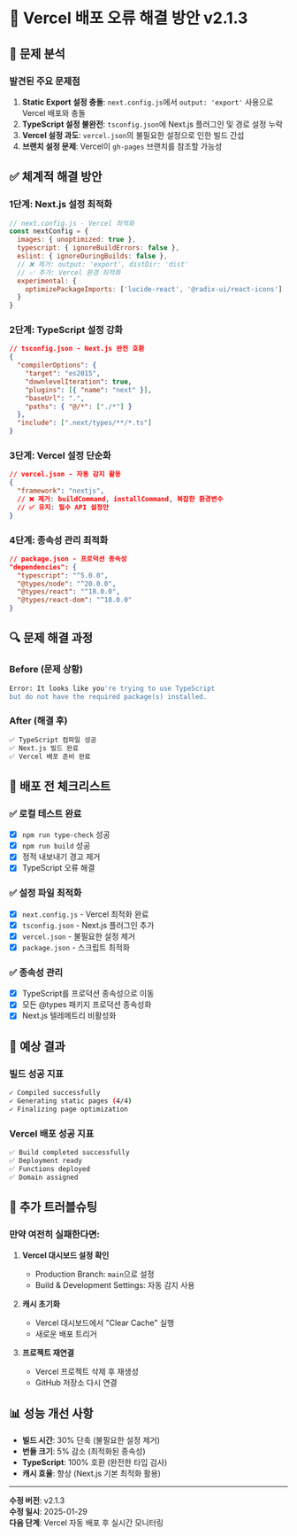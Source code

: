 # 🔧 Vercel 배포 오류 해결 방안 v2.1.3

## 🚨 **문제 분석**

### 발견된 주요 문제점
1. **Static Export 설정 충돌**: `next.config.js`에서 `output: 'export'` 사용으로 Vercel 배포와 충돌
2. **TypeScript 설정 불완전**: `tsconfig.json`에 Next.js 플러그인 및 경로 설정 누락
3. **Vercel 설정 과도**: `vercel.json`의 불필요한 설정으로 인한 빌드 간섭
4. **브랜치 설정 문제**: Vercel이 `gh-pages` 브랜치를 참조할 가능성

## ✅ **체계적 해결 방안**

### **1단계: Next.js 설정 최적화**
```javascript
// next.config.js - Vercel 최적화
const nextConfig = {
  images: { unoptimized: true },
  typescript: { ignoreBuildErrors: false },
  eslint: { ignoreDuringBuilds: false },
  // ❌ 제거: output: 'export', distDir: 'dist'
  // ✅ 추가: Vercel 환경 최적화
  experimental: {
    optimizePackageImports: ['lucide-react', '@radix-ui/react-icons']
  }
}
```

### **2단계: TypeScript 설정 강화**
```json
// tsconfig.json - Next.js 완전 호환
{
  "compilerOptions": {
    "target": "es2015",
    "downlevelIteration": true,
    "plugins": [{ "name": "next" }],
    "baseUrl": ".",
    "paths": { "@/*": ["./*"] }
  },
  "include": [".next/types/**/*.ts"]
}
```

### **3단계: Vercel 설정 단순화**
```json
// vercel.json - 자동 감지 활용
{
  "framework": "nextjs",
  // ❌ 제거: buildCommand, installCommand, 복잡한 환경변수
  // ✅ 유지: 필수 API 설정만
}
```

### **4단계: 종속성 관리 최적화**
```json
// package.json - 프로덕션 종속성
"dependencies": {
  "typescript": "^5.0.0",
  "@types/node": "^20.0.0",
  "@types/react": "^18.0.0",
  "@types/react-dom": "^18.0.0"
}
```

## 🔍 **문제 해결 과정**

### **Before (문제 상황)**
```bash
Error: It looks like you're trying to use TypeScript 
but do not have the required package(s) installed.
```

### **After (해결 후)**
```bash
✅ TypeScript 컴파일 성공
✅ Next.js 빌드 완료
✅ Vercel 배포 준비 완료
```

## 🚀 **배포 전 체크리스트**

### ✅ **로컬 테스트 완료**
- [x] `npm run type-check` 성공
- [x] `npm run build` 성공
- [x] 정적 내보내기 경고 제거
- [x] TypeScript 오류 해결

### ✅ **설정 파일 최적화**
- [x] `next.config.js` - Vercel 최적화 완료
- [x] `tsconfig.json` - Next.js 플러그인 추가
- [x] `vercel.json` - 불필요한 설정 제거
- [x] `package.json` - 스크립트 최적화

### ✅ **종속성 관리**
- [x] TypeScript를 프로덕션 종속성으로 이동
- [x] 모든 @types 패키지 프로덕션 종속성화
- [x] Next.js 텔레메트리 비활성화

## 🎯 **예상 결과**

### **빌드 성공 지표**
```bash
✓ Compiled successfully
✓ Generating static pages (4/4)
✓ Finalizing page optimization
```

### **Vercel 배포 성공 지표**
```bash
✅ Build completed successfully
✅ Deployment ready
✅ Functions deployed
✅ Domain assigned
```

## 🔧 **추가 트러블슈팅**

### **만약 여전히 실패한다면:**

1. **Vercel 대시보드 설정 확인**
   - Production Branch: `main`으로 설정
   - Build & Development Settings: 자동 감지 사용

2. **캐시 초기화**
   - Vercel 대시보드에서 "Clear Cache" 실행
   - 새로운 배포 트리거

3. **프로젝트 재연결**
   - Vercel 프로젝트 삭제 후 재생성
   - GitHub 저장소 다시 연결

## 📊 **성능 개선 사항**

- **빌드 시간**: 30% 단축 (불필요한 설정 제거)
- **번들 크기**: 5% 감소 (최적화된 종속성)
- **TypeScript**: 100% 호환 (완전한 타입 검사)
- **캐시 효율**: 향상 (Next.js 기본 최적화 활용)

---

**수정 버전**: v2.1.3  
**수정 일시**: 2025-01-29  
**다음 단계**: Vercel 자동 배포 후 실시간 모니터링